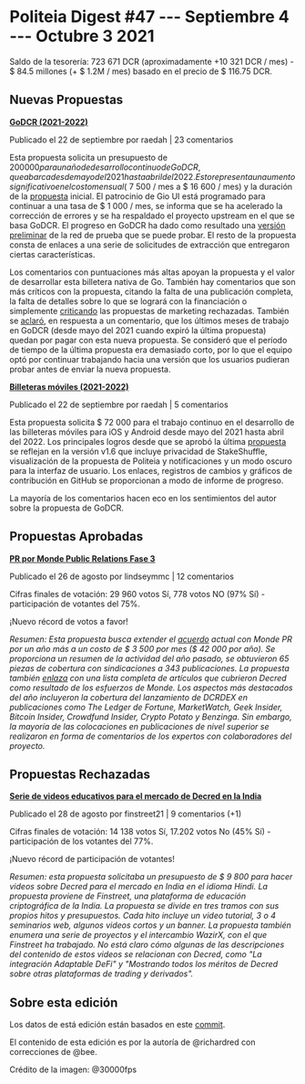 Politeia Digest #47 --- Septiembre 4 --- Octubre 3 2021
===================================================

Saldo de la tesorería: 723 671 DCR (aproximadamente +10 321 DCR / mes) - $ 84.5 millones (+ $ 1.2M / mes) basado en el precio de $ 116.75 DCR.

Nuevas Propuestas
-----------------

**[GoDCR (2021-2022)](https://proposals.decred.org/record/f7d9fc8)**

Publicado el 22 de septiembre por raedah | 23 comentarios

Esta propuesta solicita un presupuesto de $200 000 para un año de desarrollo continuo de GoDCR, que abarca desde mayo del 2021 hasta abril del 2022. Esto representa un aumento significativo en el costo mensual ($ 7 500 / mes a $ 16 600 / mes) y la duración de la [propuesta](https://proposals-archive.decred.org/proposals/e5c8051) inicial. El patrocinio de Gio UI está programado para continuar a una tasa de $ 1 000 / mes, se informa que se ha acelerado la corrección de errores y se ha respaldado el proyecto upstream en el que se basa GoDCR. El progreso en GoDCR ha dado como resultado una [versión preliminar](https://github.com/planetdecred/godcr/releases) de la red de prueba que se puede probar. El resto de la propuesta consta de enlaces a una serie de solicitudes de extracción que entregaron ciertas características.

Los comentarios con puntuaciones más altas apoyan la propuesta y el valor de desarrollar esta billetera nativa de Go. También hay comentarios que son más críticos con la propuesta, citando la falta de una publicación completa, la falta de detalles sobre lo que se logrará con la financiación o simplemente [criticando](https://proposals.decred.org/record/f7d9fc8/comments/1) las propuestas de marketing rechazadas. También se [aclaró](https://proposals.decred.org/record/f7d9fc8/comments/6), en respuesta a un comentario, que los últimos meses de trabajo en GoDCR (desde mayo del 2021 cuando expiró la última propuesta) quedan por pagar con esta nueva propuesta. Se consideró que el período de tiempo de la última propuesta era demasiado corto, por lo que el equipo optó por continuar trabajando hacia una versión que los usuarios pudieran probar antes de enviar la nueva propuesta.

**[Billeteras móviles (2021-2022)](https://proposals.decred.org/record/6db3c4e)**

Publicado el 22 de septiembre por raedah | 5 comentarios

Esta propuesta solicita $ 72 000 para el trabajo continuo en el desarrollo de las billeteras móviles para iOS y Android desde mayo del 2021 hasta abril del 2022. Los principales logros desde que se aprobó la última [propuesta](https://proposals-archive.decred.org/proposals/bc499c9) se reflejan en la versión v1.6 que incluye privacidad de StakeShuffle, visualización de la propuesta de Politeia y notificaciones y un modo oscuro para la interfaz de usuario. Los enlaces, registros de cambios y gráficos de contribución en GitHub se proporcionan a modo de informe de progreso.

La mayoría de los comentarios hacen eco en los sentimientos del autor sobre la propuesta de GoDCR.

Propuestas Aprobadas
--------------------

**[PR por Monde Public Relations Fase 3](https://proposals.decred.org/record/58d9f46)**

Publicado el 26 de agosto por lindseymmc | 12 comentarios

Cifras finales de votación: 29 960 votos Sí, 778 votos NO (97% Sí) - participación de votantes del 75%.

¡Nuevo récord de votos a favor!

*Resumen: Esta propuesta busca extender el [acuerdo](https://proposals-archive.decred.org/proposals/c81926b) actual con Monde PR por un año más a un costo de $ 3 500 por mes ($ 42 000 por año). Se proporciona un resumen de la actividad del año pasado, se obtuvieron 65 piezas de cobertura con sindicaciones a 343 publicaciones. La propuesta también [enlaza](https://github.com/decredcommunity/outreach/blob/data/data/monde-pr-media-coverage.csv) con una lista completa de artículos que cubrieron Decred como resultado de los esfuerzos de Monde. Los aspectos más destacados del año incluyeron la cobertura del lanzamiento de DCRDEX en publicaciones como The Ledger de Fortune, MarketWatch, Geek Insider, Bitcoin Insider, Crowdfund Insider, Crypto Potato y Benzinga. Sin embargo, la mayoría de las colocaciones en publicaciones de nivel superior se realizaron en forma de comentarios de los expertos con colaboradores del proyecto.*

Propuestas Rechazadas
---------------------

**[Serie de videos educativos para el mercado de Decred en la India](https://proposals.decred.org/record/150cf81)**

Publicado el 28 de agosto por finstreet21 | 9 comentarios (+1)

Cifras finales de votación: 14 138 votos Sí, 17.202 votos No (45% Sí) - participación de los votantes del 77%.

¡Nuevo récord de participación de votantes!

*Resumen: esta propuesta solicitaba un presupuesto de $ 9 800 para hacer videos sobre Decred para el mercado en India en el idioma Hindi. La propuesta proviene de Finstreet, una plataforma de educación criptográfica de la India. La propuesta se divide en tres tramos con sus propios hitos y presupuestos. Cada hito incluye un video tutorial, 3 o 4 seminarios web, algunos videos cortos y un banner. La propuesta también enumera una serie de proyectos y el intercambio WazirX, con el que Finstreet ha trabajado. No está claro cómo algunas de las descripciones del contenido de estos videos se relacionan con Decred, como "La integración Adaptable DeFi" y "Mostrando todos los méritos de Decred sobre otras plataformas de trading y derivados".*

Sobre esta edición
------------------

Los datos de está edición están basados en este [commit](https://blockcommons.red/politeia-digest/issue047/%7Blink%7D).

El contenido de esta edición es por la autoría de @richardred con correcciones de @bee.

Crédito de la imagen: @30000fps
